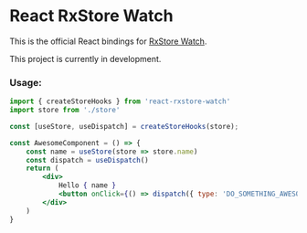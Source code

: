 # React RxStore Watch

This is the official React bindings for [RxStore Watch](https://github.com/blankart/rxstore-watch).

This project is currently in development.

### Usage:
```jsx
import { createStoreHooks } from 'react-rxstore-watch'
import store from './store'

const [useStore, useDispatch] = createStoreHooks(store);

const AwesomeComponent = () => {
    const name = useStore(store => store.name)
    const dispatch = useDispatch()
    return (
        <div>
            Hello { name } 
            <button onClick={() => dispatch({ type: 'DO_SOMETHING_AWESOME' })}>Do something awesome!</button>
        </div>
    )
}
```